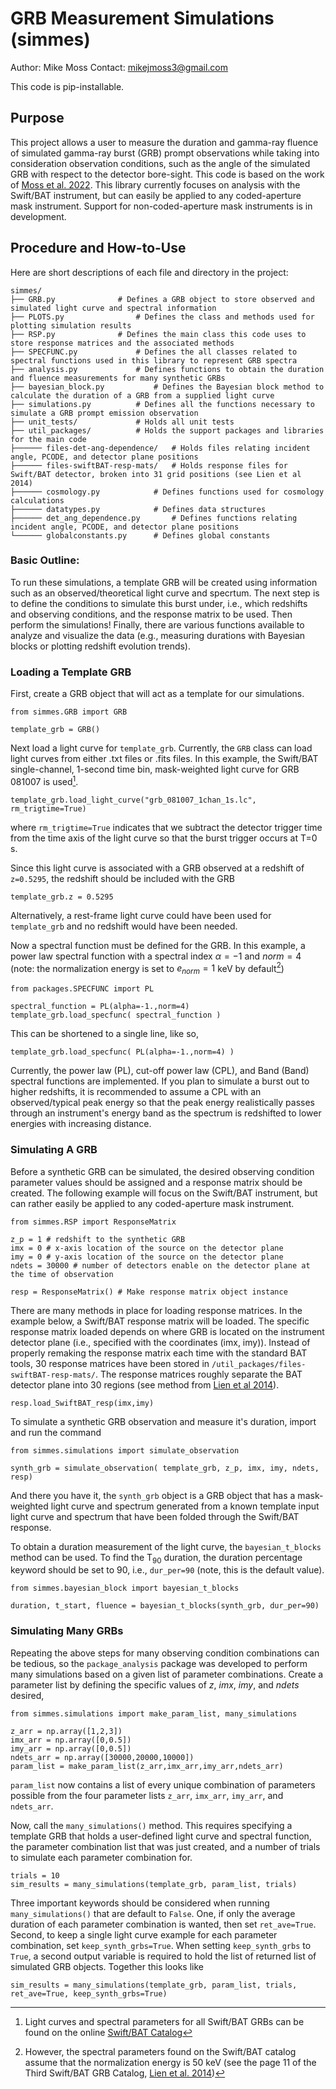 # GRB Measurement Simulations (simmes)
Author: Mike Moss
Contact: mikejmoss3@gmail.com

This code is pip-installable.

## Purpose

This project allows a user to measure the duration and gamma-ray fluence of simulated gamma-ray burst (GRB) prompt observations while taking into consideration observation conditions, such as the angle of the simulated GRB with respect to the detector bore-sight. This code is based on the work of [Moss et al. 2022](https://ui.adsabs.harvard.edu/abs/2022ApJ...927..157M/abstract). This library currently focuses on analysis with the Swift/BAT instrument, but can easily be applied to any coded-aperture mask instrument. Support for non-coded-aperture mask instruments is in development. 

## Procedure and How-to-Use

Here are short descriptions of each file and directory in the project:
```
simmes/					
├── GRB.py				# Defines a GRB object to store observed and simulated light curve and spectral information
├── PLOTS.py				# Defines the class and methods used for plotting simulation results
├── RSP.py				# Defines the main class this code uses to store response matrices and the associated methods
├── SPECFUNC.py				# Defines the all classes related to spectral functions used in this library to represent GRB spectra
├── analysis.py				# Defines functions to obtain the duration and fluence measurements for many synthetic GRBs
├── bayesian_block.py 			# Defines the Bayesian block method to calculate the duration of a GRB from a supplied light curve
├── simulations.py			# Defines all the functions necessary to simulate a GRB prompt emission observation
├── unit_tests/ 			# Holds all unit tests
├── util_packages/			# Holds the support packages and libraries for the main code 
├────── files-det-ang-dependence/	# Holds files relating incident angle, PCODE, and detector plane positions
├────── files-swiftBAT-resp-mats/	# Holds response files for Swift/BAT detector, broken into 31 grid positions (see Lien et al 2014)
├────── cosmology.py 			# Defines functions used for cosmology calculations 
├────── datatypes.py 			# Defines data structures
├────── det_ang_dependence.py 		# Defines functions relating incident angle, PCODE, and detector plane positions
└────── globalconstants.py 		# Defines global constants 
```

### Basic Outline:
To run these simulations, a template GRB will be created using information such as an observed/theoretical light curve and specrtum. The next step is to define the conditions to simulate this burst under, i.e., which redshifts and observing conditions, and the response matrix to be used. Then perform the simulations! Finally, there are various functions available to analyze and visualize the data (e.g., measuring durations with Bayesian blocks or plotting redshift evolution trends).

### Loading a Template GRB
First, create a GRB object that will act as a template for our simulations.
```
from simmes.GRB import GRB

template_grb = GRB()
```

Next load a light curve for `template_grb`. Currently, the `GRB` class can load light curves from either .txt files or .fits files. In this example, the Swift/BAT single-channel, 1-second time bin, mask-weighted light curve for GRB 081007 is used[^1]. 
```
template_grb.load_light_curve("grb_081007_1chan_1s.lc", rm_trigtime=True)
```
where `rm_trigtime=True` indicates that we subtract the detector trigger time from the time axis of the light curve so that the burst trigger occurs at T=0 s.

Since this light curve is associated with a GRB observed at a redshift of `z=0.5295`, the redshift should be included with the GRB

```
template_grb.z = 0.5295
```
Alternatively, a rest-frame light curve could have been used for `template_grb` and no redshift would have been needed.

Now a spectral function must be defined for the GRB. In this example, a power law spectral function with a spectral index $\alpha = -1$ and $norm = 4$ (note: the normalization energy is set to $e_{norm} = 1$ keV by default[^2])
```
from packages.SPECFUNC import PL

spectral_function = PL(alpha=-1.,norm=4)
template_grb.load_specfunc( spectral_function )
```
This can be shortened to a single line, like so,
```
template_grb.load_specfunc( PL(alpha=-1.,norm=4) )
```

Currently, the power law (PL), cut-off power law (CPL), and Band (Band) spectral functions are implemented. If you plan to simulate a burst out to higher redshifts, it is recommended to assume a CPL with an observed/typical peak energy so that the peak energy realistically passes through an instrument's energy band as the spectrum is redshifted to lower energies with increasing distance.

[^1]: Light curves and spectral parameters for all Swift/BAT GRBs can be found on the online [Swift/BAT Catalog](https://swift.gsfc.nasa.gov/results/batgrbcat/)
[^2]: However, the spectral parameters found on the Swift/BAT catalog assume that the normalization energy is 50 keV (see the page 11 of the Third Swift/BAT GRB Catalog, [Lien et al. 2014](https://swift.gsfc.nasa.gov/results/batgrbcat/3rdBATcatalog.pdf))

### Simulating A GRB
Before a synthetic GRB can be simulated, the desired observing condition parameter values should be assigned and a response matrix should be created. The following example will focus on the Swift/BAT instrument, but can rather easily be applied to any coded-aperture mask instrument.
```
from simmes.RSP import ResponseMatrix

z_p = 1 # redshift to the synthetic GRB
imx = 0 # x-axis location of the source on the detector plane
imy = 0 # y-axis location of the source on the detector plane
ndets = 30000 # number of detectors enable on the detector plane at the time of observation

resp = ResponseMatrix() # Make response matrix object instance
```
There are many methods in place for loading response matrices. In the example below, a Swift/BAT response matrix will be loaded. The specific response matrix loaded depends on where GRB is located on the instrument detector plane (i.e., specified with the coordinates (imx, imy)). Instead of properly remaking the response matrix each time with the standard BAT tools, 30 response matrices have been stored in `/util_packages/files-swiftBAT-resp-mats/`. The response matrices roughly separate the BAT detector plane into 30 regions (see method from [Lien et al 2014](https://ui.adsabs.harvard.edu/abs/2014ApJ...783...24L/abstract)).
```
resp.load_SwiftBAT_resp(imx,imy)
```

To simulate a synthetic GRB observation and measure it's duration, import and run the command 
```
from simmes.simulations import simulate_observation

synth_grb = simulate_observation( template_grb, z_p, imx, imy, ndets, resp)
```
And there you have it, the `synth_grb` object is a GRB object that has a mask-weighted light curve and spectrum generated from a known template input light curve and spectrum that have been folded through the Swift/BAT response. 

To obtain a duration measurement of the light curve, the `bayesian_t_blocks` method can be used. To find the T<sub>90</sub> duration, the duration percentage keyword should be set to 90, i.e., `dur_per=90` (note, this is the default value).
```
from simmes.bayesian_block import bayesian_t_blocks

duration, t_start, fluence = bayesian_t_blocks(synth_grb, dur_per=90)
```

### Simulating Many GRBs
Repeating the above steps for many observing condition combinations can be tedious, so the `package_analysis` package was developed to perform many simulations based on a given list of parameter combinations. Create a parameter list by defining the specific values of $z$, $imx$, $imy$, and $ndets$ desired,
```
from simmes.simulations import make_param_list, many_simulations

z_arr = np.array([1,2,3])
imx_arr = np.array([0,0.5])
imy_arr = np.array([0,0.5])
ndets_arr = np.array([30000,20000,10000])
param_list = make_param_list(z_arr,imx_arr,imy_arr,ndets_arr)
```
`param_list` now contains a list of every unique combination of parameters possible from the four parameter lists `z_arr`, `imx_arr`, `imy_arr`, and `ndets_arr`.

Now, call the `many_simulations()` method. This requires specifying a template GRB that holds a user-defined light curve and spectral function, the parameter combination list that was just created, and a number of trials to simulate each parameter combination for. 
```
trials = 10
sim_results = many_simulations(template_grb, param_list, trials)
```
Three important keywords should be considered when running `many_simulations()` that are default to `False`. One, if only the average duration of each parameter combination is wanted, then set `ret_ave=True`. Second, to keep a single light curve example for each parameter combination, set `keep_synth_grbs=True`. When setting `keep_synth_grbs` to `True`, a second output variable is required to hold the list of returned list of simulated GRB objects. Together this looks like
```
sim_results = many_simulations(template_grb, param_list, trials, ret_ave=True, keep_synth_grbs=True)
```